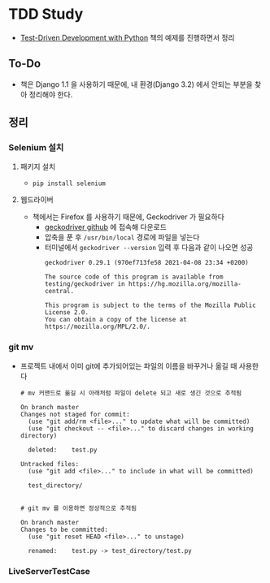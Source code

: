 # TDD Study

- [Test-Driven Development with Python](https://www.obeythetestinggoat.com/book/praise.harry.html) 책의 예제를 진행하면서 정리

## To-Do 
- 책은 Django 1.1 을 사용하기 때문에, 내 환경(Django 3.2) 에서 안되는 부분을 찾아 정리해야 한다.


## 정리

### Selenium 설치

1. 패키지 설치
    - `pip install selenium`
   
2. 웹드라이버
    - 책에서는 Firefox 를 사용하기 때문에, Geckodriver 가 필요하다
        - [geckodriver github](https://github.com/mozilla/geckodriver/tags) 에 접속해 다운로드
        - 압축을 푼 후 `/usr/bin/local` 경로에 파일을 넣는다
        - 터미널에서 `geckodriver --version` 입력 후 다음과 같이 나오면 성공
          ```text
          geckodriver 0.29.1 (970ef713fe58 2021-04-08 23:34 +0200)
          
          The source code of this program is available from
          testing/geckodriver in https://hg.mozilla.org/mozilla-central.
          
          This program is subject to the terms of the Mozilla Public License 2.0.
          You can obtain a copy of the license at https://mozilla.org/MPL/2.0/.
          ```

### git mv

- 프로젝트 내에서 이미 git에 추가되어있는 파일의 이름을 바꾸거나 옮길 때 사용한다

  ```shell
  # mv 커맨드로 옮길 시 아래처럼 파일이 delete 되고 새로 생긴 것으로 추적됨
  
  On branch master
  Changes not staged for commit:
    (use "git add/rm <file>..." to update what will be committed)
    (use "git checkout -- <file>..." to discard changes in working directory)
  
  	deleted:    test.py
  
  Untracked files:
    (use "git add <file>..." to include in what will be committed)
  
  	test_directory/
  
  
  # git mv 를 이용하면 정상적으로 추적됨
  
  On branch master
  Changes to be committed:
    (use "git reset HEAD <file>..." to unstage)
  
  	renamed:    test.py -> test_directory/test.py
  
  ```

### LiveServerTestCase

